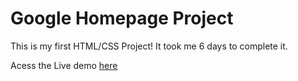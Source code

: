 <h1> Google Homepage Project </h1>
<p>This is my first HTML/CSS Project! It took me 6 days to complete it.
<p>Acess the Live demo <a target="_blank" href="https://eloychavo.github.io/google-homepage/"<a/>here</p>

